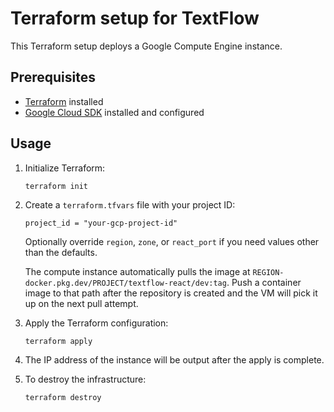 # Terraform setup for TextFlow

This Terraform setup deploys a Google Compute Engine instance.

## Prerequisites

- [Terraform](https://learn.hashicorp.com/tutorials/terraform/install-cli) installed
- [Google Cloud SDK](https://cloud.google.com/sdk/docs/install) installed and configured

## Usage

1. Initialize Terraform:
   ```
   terraform init
   ```

2. Create a `terraform.tfvars` file with your project ID:
   ```
   project_id = "your-gcp-project-id"
   ```

   Optionally override `region`, `zone`, or `react_port` if you need values other than the defaults.

   The compute instance automatically pulls the image at
   `REGION-docker.pkg.dev/PROJECT/textflow-react/dev:tag`. Push a container
   image to that path after the repository is created and the VM will pick it
   up on the next pull attempt.

3. Apply the Terraform configuration:
   ```
   terraform apply
   ```

4. The IP address of the instance will be output after the apply is complete.

5. To destroy the infrastructure:
   ```
   terraform destroy
   ```
